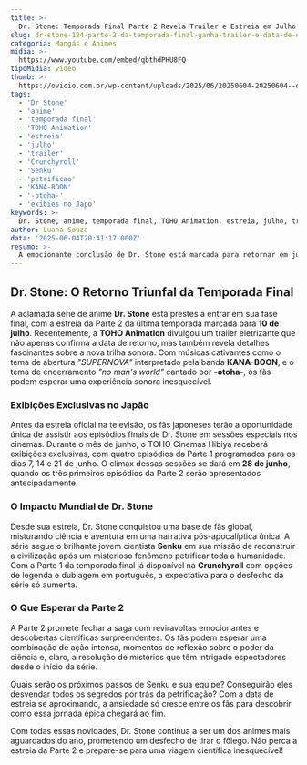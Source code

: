 ```yaml
---
title: >-
  Dr. Stone: Temporada Final Parte 2 Revela Trailer e Estreia em Julho
slug: dr-stone-124-parte-2-da-temporada-final-ganha-trailer-e-data-de-estreia
categoria: Mangás e Animes
midia: >-
  https://www.youtube.com/embed/qbthdPHU8FQ
tipoMidia: video
thumb: >-
  https://ovicio.com.br/wp-content/uploads/2025/06/20250604-20250604--qbthdphu8fq.jpg
tags:
  - 'Dr Stone'
  - 'anime'
  - 'temporada final'
  - 'TOHO Animation'
  - 'estreia'
  - 'julho'
  - 'trailer'
  - 'Crunchyroll'
  - 'Senku'
  - 'petrificao'
  - 'KANA-BOON'
  - '-otoha-'
  - 'exibies no Japo'
keywords: >-
  Dr. Stone, anime, temporada final, TOHO Animation, estreia, julho, trailer, Crunchyroll, Senku, petrificação, KANA-BOON, -otoha-, exibições no Japão
author: Luana Souza
data: '2025-06-04T20:41:17.000Z'
resumo: >-
  A emocionante conclusão de Dr. Stone está marcada para retornar em julho, com novidades sobre a trilha sonora e exibições especiais nos cinemas japoneses.
---
```


## Dr. Stone: O Retorno Triunfal da Temporada Final

A aclamada série de anime **Dr. Stone** está prestes a entrar em sua fase final, com a estreia da Parte 2 da última temporada marcada para **10 de julho**. Recentemente, a **TOHO Animation** divulgou um trailer eletrizante que não apenas confirma a data de retorno, mas também revela detalhes fascinantes sobre a nova trilha sonora. Com músicas cativantes como o tema de abertura _"SUPERNOVA"_ interpretado pela banda **KANA-BOON**, e o tema de encerramento _"no man's world"_ cantado por **-otoha-**, os fãs podem esperar uma experiência sonora inesquecível.

### Exibições Exclusivas no Japão

Antes da estreia oficial na televisão, os fãs japoneses terão a oportunidade única de assistir aos episódios finais de Dr. Stone em sessões especiais nos cinemas. Durante o mês de junho, o TOHO Cinemas Hibiya receberá exibições exclusivas, com quatro episódios da Parte 1 programados para os dias 7, 14 e 21 de junho. O clímax dessas sessões se dará em **28 de junho**, quando os três primeiros episódios da Parte 2 serão apresentados antecipadamente.

### O Impacto Mundial de Dr. Stone

Desde sua estreia, Dr. Stone conquistou uma base de fãs global, misturando ciência e aventura em uma narrativa pós-apocalíptica única. A série segue o brilhante jovem cientista **Senku** em sua missão de reconstruir a civilização após um misterioso fenômeno petrificar toda a humanidade. Com a Parte 1 da temporada final já disponível na **Crunchyroll** com opções de legenda e dublagem em português, a expectativa para o desfecho da série só aumenta.

### O Que Esperar da Parte 2

A Parte 2 promete fechar a saga com reviravoltas emocionantes e descobertas científicas surpreendentes. Os fãs podem esperar uma combinação de ação intensa, momentos de reflexão sobre o poder da ciência e, claro, a resolução de mistérios que têm intrigado espectadores desde o início da série. 

Quais serão os próximos passos de Senku e sua equipe? Conseguirão eles desvendar todos os segredos por trás da petrificação? Com a data de estreia se aproximando, a ansiedade só cresce entre os fãs para descobrir como essa jornada épica chegará ao fim.

Com todas essas novidades, Dr. Stone continua a ser um dos animes mais aguardados do ano, prometendo um desfecho de tirar o fôlego. Não perca a estreia da Parte 2 e prepare-se para uma viagem científica inesquecível!